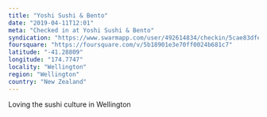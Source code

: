 ```yaml
---
title: "Yoshi Sushi & Bento"
date: "2019-04-11T12:01"
meta: "Checked in at Yoshi Sushi & Bento"
syndication: "https://www.swarmapp.com/user/492614834/checkin/5cae83dfe47b46002c7153d5"
foursquare: "https://foursquare.com/v/5b18901e3e70ff0024b681c7"
latitude: "-41.28809"
longitude: "174.7747"
locality: "Wellington"
region: "Wellington"
country: "New Zealand"
---
```

Loving the sushi culture in Wellington
